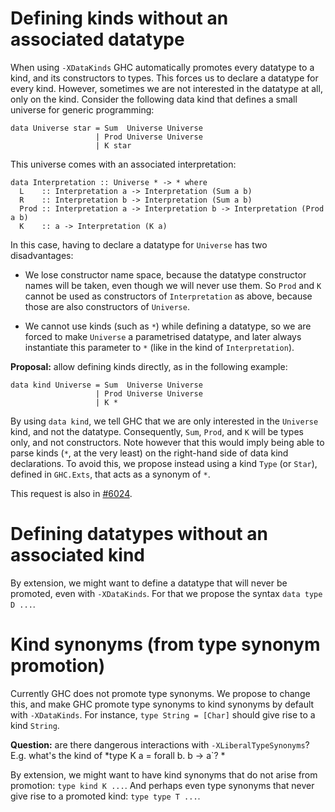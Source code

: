 # Defining kinds without an associated datatype



When using `-XDataKinds` GHC automatically promotes every datatype to a kind, and its constructors to
types. This forces us to declare a datatype for every kind. However, sometimes we are not interested
in the datatype at all, only on the kind. Consider the following data kind that defines a small
universe for generic programming:


```wiki
data Universe star = Sum  Universe Universe
                   | Prod Universe Universe
                   | K star
```


This universe comes with an associated interpretation:


```wiki
data Interpretation :: Universe * -> * where
  L    :: Interpretation a -> Interpretation (Sum a b)
  R    :: Interpretation b -> Interpretation (Sum a b)
  Prod :: Interpretation a -> Interpretation b -> Interpretation (Prod a b)
  K    :: a -> Interpretation (K a)
```


In this case, having to declare a datatype for `Universe` has two disadvantages:


- We lose constructor name space, because the datatype constructor names will be taken, even though
  we will never use them. So `Prod` and `K` cannot be used as constructors of `Interpretation` as above,
  because those are also constructors of `Universe`.

- We cannot use kinds (such as `*`) while defining a datatype, so we are forced to make `Universe` a
  parametrised datatype, and later always instantiate this parameter to `*` (like in the kind of
  `Interpretation`).


**Proposal:** allow defining kinds directly, as in the following example:


```wiki
data kind Universe = Sum  Universe Universe
                   | Prod Universe Universe
                   | K *
```


By using `data kind`, we tell GHC that we are only interested in the `Universe` kind, and not the datatype.
Consequently, `Sum`, `Prod`, and `K` will be types only, and not constructors. Note however that this would
imply being able to parse kinds (`*`, at the very least) on the right-hand side of data kind declarations.
To avoid this, we propose instead using a kind `Type` (or `Star`), defined in `GHC.Exts`, that acts as a
synonym of `*`.



This request is also in [\#6024](https://gitlab.staging.haskell.org/ghc/ghc/issues/6024).


# Defining datatypes without an associated kind



By extension, we might want to define a datatype that will never be promoted, even with `-XDataKinds`.
For that we propose the syntax `data type D ...`.


# Kind synonyms (from type synonym promotion)



Currently GHC does not promote type synonyms. We propose to change this, and make GHC promote
type synonyms to kind synonyms by default with `-XDataKinds`. For instance, `type String = [Char]`
should give rise to a kind `String`.



**Question:** are there dangerous interactions with `-XLiberalTypeSynonyms`? E.g. what's the kind
of *type K a = forall b. b -\> a\`?
*



By extension, we might want to have kind synonyms that do not arise from promotion: `type kind K ...`.
And perhaps even type synonyms that never give rise to a promoted kind: `type type T ...`.


